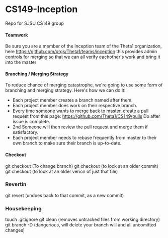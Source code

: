 # CS149-Inception
Repo for SJSU CS149 group

#### Teamwork
Be sure you are a member of the Inception team of the Theta1 organization, here https://github.com/orgs/Theta1/teams/inception this provides admin controls for merging so that we can all verify eachother's work and bring it into the master

#### Branching / Merging Strategy
To reduce chance of merging catastrophe, we're going to use some form of branching
and merging strategy. Here's how we can do it:

- Each project member creates a branch named after them.
- Each project member does work on their respective branch.
- Every time someone wants to merge back to master, create a pull request from this page: https://github.com/Theta1/CS149/pulls Do after issue is complete.
- 2nd Someone will then review the pull request and merge them if satisfactory. 
- Each project member needs to rebase frequently from master to their own branch to make sure their branch 
is up-to-date.

#### Checkout 
git checkout <branch> (To change branch)
git checkout <commit> (to look at an older commit)
git checkout <commit> <file> (to look at an older verion of just that file)

### Revertin
git revert <commit> (undoes back to that commit, as a new commit)

### Housekeeping
touch .gitignore
git clean (removes untracked files from working directory)
git branch -D <branch> (dangerious, will delete your branch will and all uncomitted changes)
